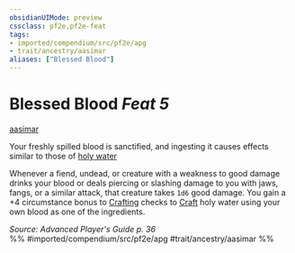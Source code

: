 ```yaml
---
obsidianUIMode: preview
cssclass: pf2e,pf2e-feat
tags:
- imported/compendium/src/pf2e/apg
- trait/ancestry/aasimar
aliases: ["Blessed Blood"]
---
```

# Blessed Blood  *Feat 5*  
[aasimar](aasimar-apg.md)  


Your freshly spilled blood is sanctified, and ingesting it causes effects similar to those of [holy water](../equipment/items/holy-water.md)

Whenever a fiend, undead, or creature with a weakness to good damage drinks your blood or deals piercing or slashing damage to you with jaws, fangs, or a similar attack, that creature takes `1d6` good damage. You gain a +4 circumstance bonus to [Crafting](../skills.md#Crafting) checks to [Craft](craft.md) holy water using your own blood as one of the ingredients.

*Source: Advanced Player's Guide p. 36*  
%% #imported/compendium/src/pf2e/apg #trait/ancestry/aasimar %%